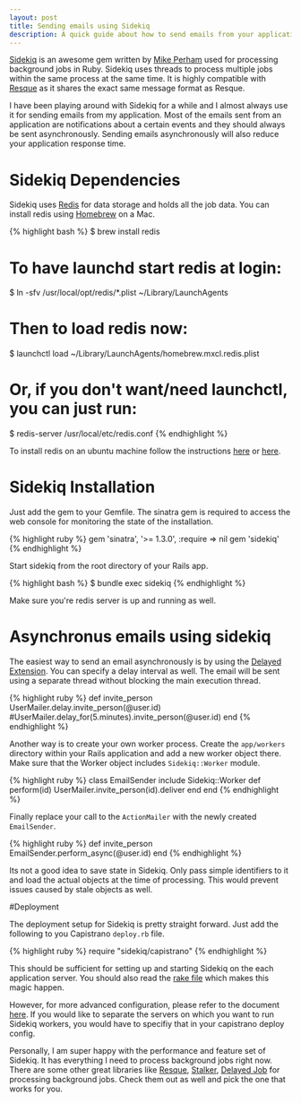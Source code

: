 ```yaml
---
layout: post
title: Sending emails using Sidekiq
description: A quick guide about how to send emails from your applications without slowing down the response time.
---
```


[Sidekiq](https://github.com/mperham/sidekiq) is an awesome gem written by [Mike Perham](http://www.mikeperham.com/) used for processing background jobs in Ruby. Sidekiq uses threads to process multiple jobs within the same process at the same time. It is highly compatible with [Resque](https://github.com/resque/resque) as it shares the exact same message format as Resque.

I have been playing around with Sidekiq for a while and I almost always use it for sending emails from my application. Most of the emails sent from an application are notifications about a certain events and they should always be sent asynchronously. Sending emails asynchronously will also reduce your application response time.

# Sidekiq Dependencies

Sidekiq uses [Redis](http://redis.io/) for data storage and holds all the job data. You can install redis using [Homebrew](http://brew.sh/) on a Mac.

{% highlight bash %}
$ brew install redis
 # To have launchd start redis at login:
$ ln -sfv /usr/local/opt/redis/*.plist ~/Library/LaunchAgents
 # Then to load redis now:
$ launchctl load ~/Library/LaunchAgents/homebrew.mxcl.redis.plist
 # Or, if you don't want/need launchctl, you can just run:
$ redis-server /usr/local/etc/redis.conf
{% endhighlight %}

To install redis on an ubuntu machine follow the instructions [here](http://redis.io/download) or [here](https://www.digitalocean.com/community/articles/how-to-install-and-use-redis).

# Sidekiq Installation

Just add the gem to your Gemfile. The sinatra gem is required to access the web console for monitoring the state of the installation.

{% highlight ruby %}
gem 'sinatra', '>= 1.3.0', :require => nil
gem 'sidekiq'
{% endhighlight %}

Start sidekiq from the root directory of your Rails app.

{% highlight bash %}
$ bundle exec sidekiq
{% endhighlight %}

Make sure you're redis server is up and running as well.

# Asynchronus emails using sidekiq

The easiest way to send an email asynchronously is by using the [Delayed Extension](https://github.com/mperham/sidekiq/wiki/Delayed-Extensions). You can specify a delay interval as well. The email will be sent using a separate thread without blocking the main execution thread. 

{% highlight ruby %}
def invite_person
  UserMailer.delay.invite_person(@user.id)
  #UserMailer.delay_for(5.minutes).invite_person(@user.id)
end
{% endhighlight %}

Another way is to create your own worker process. Create the <code>app/workers</code> directory within your Rails application and add a new worker object there. Make sure that the Worker object includes <code>Sidekiq::Worker</code> module.

{% highlight ruby %}
class EmailSender
  include Sidekiq::Worker
  def perform(id)
    UserMailer.invite_person(id).deliver
  end
end
{% endhighlight %}

Finally replace your call to the <code>ActionMailer</code> with the newly created <code>EmailSender</code>.

{% highlight ruby %}
def invite_person
  EmailSender.perform_async(@user.id)
end
{% endhighlight %}

Its not a good idea to save state in Sidekiq. Only pass simple identifiers to it and load the actual objects at the time of processing. This would prevent issues caused by stale objects as well. 

#Deployment

The deployment setup for Sidekiq is pretty straight forward. Just add the following to you Capistrano <code>deploy.rb</code> file.

{% highlight ruby %}
require "sidekiq/capistrano"
{% endhighlight %}

This should be sufficient for setting up and starting Sidekiq on the each application server. You should also read the [rake file](https://github.com/mperham/sidekiq/blob/master/lib/sidekiq/tasks/sidekiq.rake) which makes this magic happen.

However, for more advanced configuration, please refer to the document [here](https://github.com/mperham/sidekiq/wiki/Advanced-Options). If you would like to separate the servers on which you want to run Sidekiq workers, you would have to specifiy that in your capistrano deploy config.

Personally, I am super happy with the performance and feature set of Sidekiq. It has everything I need to process background jobs right now. There are some other great libraries like [Resque](https://github.com/resque/resque), [Stalker](https://github.com/han/stalker), [Delayed Job](https://github.com/collectiveidea/delayed_job) for processing background jobs. Check them out as well and pick the one that works for you.


